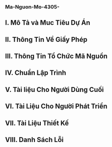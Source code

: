 ### Ma-Nguon-Mo-4305-
## I. Mô Tả và Muc Tiêu Dự Án
## II. Thông Tin Về Giấy Phép
## III. Thông Tin Tổ Chức Mã Nguồn
## IV. Chuẩn Lập Trình
## V. Tài liệu Cho Người Dùng Cuối
## VI. Tài Liệu Cho Người Phát Triển
## VII. Tài Liệu Thiết Kế
## VIII. Danh Sách Lỗi



